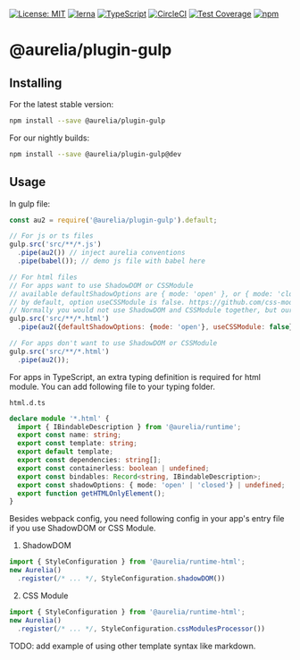 [![License: MIT](https://img.shields.io/badge/License-MIT-yellow.svg)](https://opensource.org/licenses/MIT)
[![lerna](https://img.shields.io/badge/maintained%20with-lerna-cc00ff.svg)](https://lernajs.io/)
[![TypeScript](https://img.shields.io/badge/%3C%2F%3E-TypeScript-%230074c1.svg)](http://www.typescriptlang.org/)
[![CircleCI](https://circleci.com/gh/aurelia/aurelia.svg?style=shield)](https://circleci.com/gh/aurelia/aurelia)
[![Test Coverage](https://api.codeclimate.com/v1/badges/5ac0e13689735698073a/test_coverage)](https://codeclimate.com/github/aurelia/aurelia/test_coverage)
[![npm](https://img.shields.io/npm/v/@aurelia/plugin-gulp.svg?maxAge=3600)](https://www.npmjs.com/package/@aurelia/plugin-gulp)
# @aurelia/plugin-gulp

## Installing

For the latest stable version:

```bash
npm install --save @aurelia/plugin-gulp
```

For our nightly builds:

```bash
npm install --save @aurelia/plugin-gulp@dev
```

## Usage

In gulp file:

```js
const au2 = require('@aurelia/plugin-gulp').default;

// For js or ts files
gulp.src('src/**/*.js')
  .pipe(au2()) // inject aurelia conventions
  .pipe(babel()); // demo js file with babel here

// For html files
// For apps want to use ShadowDOM or CSSModule
// available defaultShadowOptions are { mode: 'open' }, or { mode: 'closed' }, or null (default).
// by default, option useCSSModule is false. https://github.com/css-modules/css-modules
// Normally you would not use ShadowDOM and CSSModule together, but our tooling doesn't prevent you from doing that.
gulp.src('src/**/*.html')
  .pipe(au2({defaultShadowOptions: {mode: 'open'}, useCSSModule: false}));

// For apps don't want to use ShadowDOM or CSSModule
gulp.src('src/**/*.html')
  .pipe(au2());
```

For apps in TypeScript, an extra typing definition is required for html module. You can add following file to your typing folder.

`html.d.ts`
```ts
declare module '*.html' {
  import { IBindableDescription } from '@aurelia/runtime';
  export const name: string;
  export const template: string;
  export default template;
  export const dependencies: string[];
  export const containerless: boolean | undefined;
  export const bindables: Record<string, IBindableDescription>;
  export const shadowOptions: { mode: 'open' | 'closed'} | undefined;
  export function getHTMLOnlyElement();
}
```

Besides webpack config, you need following config in your app's entry file if you use ShadowDOM or CSS Module.

1. ShadowDOM
```js
import { StyleConfiguration } from '@aurelia/runtime-html';
new Aurelia()
  .register(/* ... */, StyleConfiguration.shadowDOM())
```

2. CSS Module
```js
import { StyleConfiguration } from '@aurelia/runtime-html';
new Aurelia()
  .register(/* ... */, StyleConfiguration.cssModulesProcessor())
```

TODO: add example of using other template syntax like markdown.
